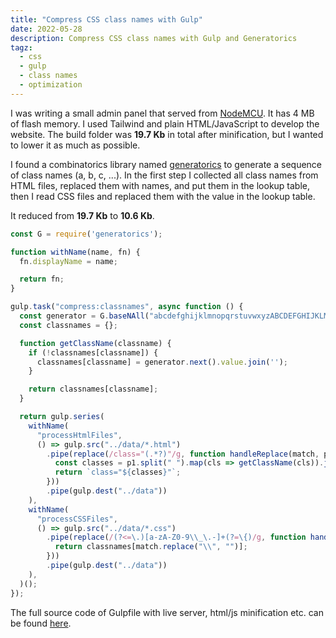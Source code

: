 ```yaml
---
title: "Compress CSS class names with Gulp"
date: 2022-05-28
description: Compress CSS class names with Gulp and Generatorics
tagz:
  - css
  - gulp
  - class names
  - optimization
---
```


I was writing a small admin panel that served from [NodeMCU](https://nodemcu.readthedocs.io/en/release/). 
It has 4 MB of flash memory. I used Tailwind and plain HTML/JavaScript to develop the website. 
The build folder was **19.7 Kb** in total after minification, but I wanted to lower it as much as possible.

I found a combinatorics library named [generatorics](https://www.npmjs.com/package/generatorics) to generate a sequence of class names (a, b, c, ...). In the first step I collected all class names from HTML files, replaced them with names, and put them in the lookup table, then I read CSS files and replaced them with the value in the lookup table.

It reduced from **19.7 Kb** to **10.6 Kb**.

```js
const G = require('generatorics');

function withName(name, fn) {
  fn.displayName = name;

  return fn;
}

gulp.task("compress:classnames", async function () {
  const generator = G.baseNAll("abcdefghijklmnopqrstuvwxyzABCDEFGHIJKLMNOPQRSTUVWXYZ0123456789");
  const classnames = {};

  function getClassName(classname) {
    if (!classnames[classname]) {
      classnames[classname] = generator.next().value.join('');
    }

    return classnames[classname];
  }

  return gulp.series(
    withName(
      "processHtmlFiles",
      () => gulp.src("../data/*.html")
        .pipe(replace(/class="(.*?)"/g, function handleReplace(match, p1, offset, string) {
          const classes = p1.split(" ").map(cls => getClassName(cls)).join(" ");
          return `class="${classes}"`;
        }))
        .pipe(gulp.dest("../data"))
    ),
    withName(
      "processCSSFiles",
      () => gulp.src("../data/*.css")
        .pipe(replace(/(?<=\.)[a-zA-Z0-9\\_\.-]+(?=\{)/g, function handleReplace(match, p1, offset, string) {
          return classnames[match.replace("\\", "")];
        }))
        .pipe(gulp.dest("../data"))
    ),
  )();
});
```

The full source code of Gulpfile with live server, html/js minification etc. can be found [here](https://github.com/gokberkakdeniz/iztech-ceng424-embedded-computer-systems/blob/master/dev/static/Gulpfile.js).



